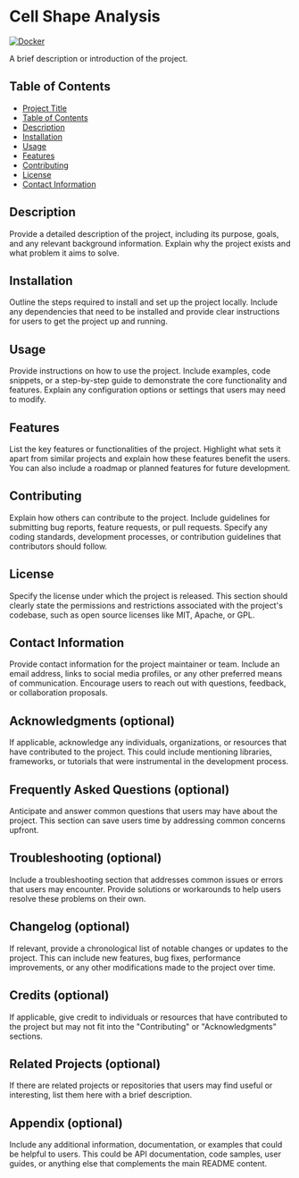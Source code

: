 # Cell Shape Analysis
[![Docker](https://github.com/amilworks/cells/actions/workflows/docker-publish.yml/badge.svg)](https://github.com/amilworks/cells/actions/workflows/docker-publish.yml)

A brief description or introduction of the project.

## Table of Contents

- [Project Title](#project-title)
- [Table of Contents](#table-of-contents)
- [Description](#description)
- [Installation](#installation)
- [Usage](#usage)
- [Features](#features)
- [Contributing](#contributing)
- [License](#license)
- [Contact Information](#contact-information)

## Description

Provide a detailed description of the project, including its purpose, goals, and any relevant background information. Explain why the project exists and what problem it aims to solve.

## Installation

Outline the steps required to install and set up the project locally. Include any dependencies that need to be installed and provide clear instructions for users to get the project up and running.

## Usage

Provide instructions on how to use the project. Include examples, code snippets, or a step-by-step guide to demonstrate the core functionality and features. Explain any configuration options or settings that users may need to modify.

## Features

List the key features or functionalities of the project. Highlight what sets it apart from similar projects and explain how these features benefit the users. You can also include a roadmap or planned features for future development.

## Contributing

Explain how others can contribute to the project. Include guidelines for submitting bug reports, feature requests, or pull requests. Specify any coding standards, development processes, or contribution guidelines that contributors should follow.

## License

Specify the license under which the project is released. This section should clearly state the permissions and restrictions associated with the project's codebase, such as open source licenses like MIT, Apache, or GPL.

## Contact Information

Provide contact information for the project maintainer or team. Include an email address, links to social media profiles, or any other preferred means of communication. Encourage users to reach out with questions, feedback, or collaboration proposals.

## Acknowledgments (optional)

If applicable, acknowledge any individuals, organizations, or resources that have contributed to the project. This could include mentioning libraries, frameworks, or tutorials that were instrumental in the development process.

## Frequently Asked Questions (optional)

Anticipate and answer common questions that users may have about the project. This section can save users time by addressing common concerns upfront.

## Troubleshooting (optional)

Include a troubleshooting section that addresses common issues or errors that users may encounter. Provide solutions or workarounds to help users resolve these problems on their own.

## Changelog (optional)

If relevant, provide a chronological list of notable changes or updates to the project. This can include new features, bug fixes, performance improvements, or any other modifications made to the project over time.

## Credits (optional)

If applicable, give credit to individuals or resources that have contributed to the project but may not fit into the "Contributing" or "Acknowledgments" sections.

## Related Projects (optional)

If there are related projects or repositories that users may find useful or interesting, list them here with a brief description.

## Appendix (optional)

Include any additional information, documentation, or examples that could be helpful to users. This could be API documentation, code samples, user guides, or anything else that complements the main README content.
